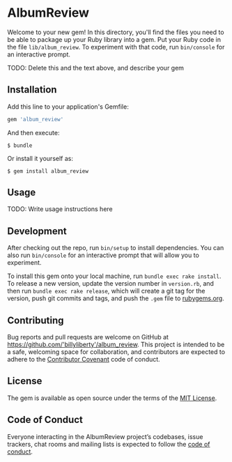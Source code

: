 # AlbumReview

Welcome to your new gem! In this directory, you'll find the files you need to be able to package up your Ruby library into a gem. Put your Ruby code in the file `lib/album_review`. To experiment with that code, run `bin/console` for an interactive prompt.

TODO: Delete this and the text above, and describe your gem

## Installation

Add this line to your application's Gemfile:

```ruby
gem 'album_review'
```

And then execute:

    $ bundle

Or install it yourself as:

    $ gem install album_review

## Usage

TODO: Write usage instructions here

## Development

After checking out the repo, run `bin/setup` to install dependencies. You can also run `bin/console` for an interactive prompt that will allow you to experiment.

To install this gem onto your local machine, run `bundle exec rake install`. To release a new version, update the version number in `version.rb`, and then run `bundle exec rake release`, which will create a git tag for the version, push git commits and tags, and push the `.gem` file to [rubygems.org](https://rubygems.org).

## Contributing

Bug reports and pull requests are welcome on GitHub at https://github.com/'billyliberty'/album_review. This project is intended to be a safe, welcoming space for collaboration, and contributors are expected to adhere to the [Contributor Covenant](http://contributor-covenant.org) code of conduct.

## License

The gem is available as open source under the terms of the [MIT License](https://opensource.org/licenses/MIT).

## Code of Conduct

Everyone interacting in the AlbumReview project’s codebases, issue trackers, chat rooms and mailing lists is expected to follow the [code of conduct](https://github.com/'billyliberty'/album_review/blob/master/CODE_OF_CONDUCT.md).
